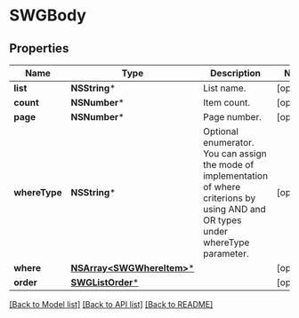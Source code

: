 # SWGBody

## Properties
Name | Type | Description | Notes
------------ | ------------- | ------------- | -------------
**list** | **NSString*** | List name. | [optional] 
**count** | **NSNumber*** | Item count. | [optional] 
**page** | **NSNumber*** | Page number. | [optional] 
**whereType** | **NSString*** | Optional enumerator. You can assign the mode of implementation of where criterions by using AND and OR types under whereType parameter. | [optional] 
**where** | [**NSArray&lt;SWGWhereItem&gt;***](SWGWhereItem.md) |  | [optional] 
**order** | [**SWGListOrder***](SWGListOrder.md) |  | [optional] 

[[Back to Model list]](../README.md#documentation-for-models) [[Back to API list]](../README.md#documentation-for-api-endpoints) [[Back to README]](../README.md)


